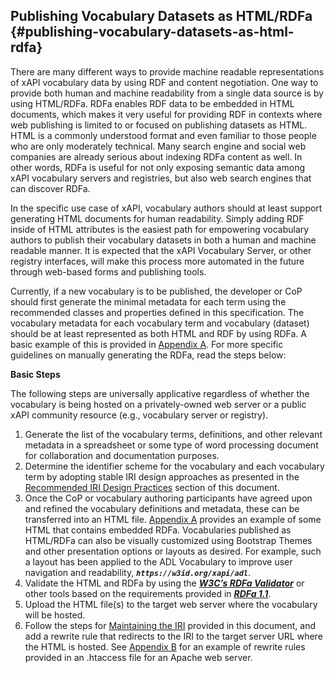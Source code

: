 ## Publishing Vocabulary Datasets as HTML/RDFa {#publishing-vocabulary-datasets-as-html-rdfa}

There are many different ways to provide machine readable representations of xAPI vocabulary data by using RDF and content negotiation. One way to provide both human and machine readability from a single data source is by using HTML/RDFa. RDFa enables RDF data to be embedded in HTML documents, which makes it very useful for providing RDF in contexts where web publishing is limited to or focused on publishing datasets as HTML. HTML is a commonly understood format and even familiar to those people who are only moderately technical. Many search engine and social web companies are already serious about indexing RDFa content as well. In other words, RDFa is useful for not only exposing semantic data among xAPI vocabulary servers and registries, but also web search engines that can discover RDFa.

In the specific use case of xAPI, vocabulary authors should at least support generating HTML documents for human readability. Simply adding RDF inside of HTML attributes is the easiest path for empowering vocabulary authors to publish their vocabulary datasets in both a human and machine readable manner. It is expected that the xAPI Vocabulary Server, or other registry interfaces, will make this process more automated in the future through web-based forms and publishing tools.

Currently, if a new vocabulary is to be published, the developer or CoP should first generate the minimal metadata for each term using the recommended classes and properties defined in this specification. The vocabulary metadata for each vocabulary term and vocabulary (dataset) should be at least represented as both HTML and RDF by using RDFa. A basic example of this is provided in [Appendix A](../appendices/appendix_a_htmlrdfa_vocabulary_dataset_example.md). For more specific guidelines on manually generating the RDFa, read the steps below:

**Basic Steps**

The following steps are universally applicative regardless of whether the vocabulary is being hosted on a privately-owned web server or a public xAPI community resource (e.g., vocabulary server or registry).

1.  Generate the list of the vocabulary terms, definitions, and other relevant metadata in a spreadsheet or some type of word processing document for collaboration and documentation purposes.
2.  Determine the identifier scheme for the vocabulary and each vocabulary term by adopting stable IRI design approaches as presented in the [Recommended IRI Design Practices](iri_design_and_persistence.md) section of this document.
3.  Once the CoP or vocabulary authoring participants have agreed upon and refined the vocabulary definitions and metadata, these can be transferred into an HTML file. [Appendix A](../appendices/appendix_a_htmlrdfa_vocabulary_dataset_example.md) provides an example of some HTML that contains embedded RDFa. Vocabularies published as HTML/RDFa can also be visually customized using Bootstrap Themes and other presentation options or layouts as desired. For example, such a layout has been applied to the ADL Vocabulary to improve user navigation and readability, **_```https://w3id.org/xapi/adl```_**.
4.  Validate the HTML and RDFa by using the [***W3C’s RDFa Validator***](https://www.w3.org/2012/pyRdfa/Validator.html#distill_by_input) or other tools based on the requirements provided in [***RDFa 1.1***](https://www.w3.org/TR/html-rdfa/).
5.  Upload the HTML file(s) to the target web server where the vocabulary will be hosted.
6.  Follow the steps for [Maintaining the IRI](generating_and_maintaining_vocabulary_iris.md) provided in this document, and add a rewrite rule that redirects to the IRI to the target server URL where the HTML is hosted. See [Appendix B](../appendices/appendix_b_content_negotiation_htaccess_apache_exa.md) for an example of rewrite rules provided in an .htaccess file for an Apache web server.